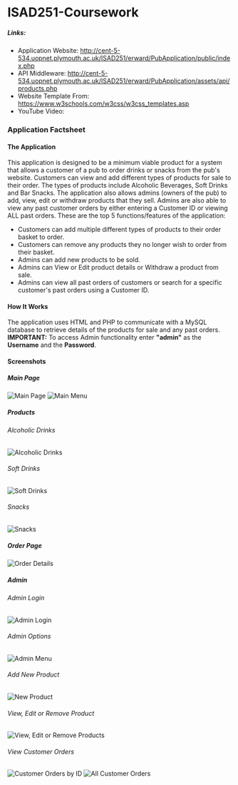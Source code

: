 # ISAD251-Coursework
##### Links:
- Application Website: http://cent-5-534.uopnet.plymouth.ac.uk/ISAD251/erward/PubApplication/public/index.php
- API Middleware: http://cent-5-534.uopnet.plymouth.ac.uk/ISAD251/erward/PubApplication/assets/api/products.php
- Website Template From: https://www.w3schools.com/w3css/w3css_templates.asp
- YouTube Video:
### Application Factsheet
#### The Application
This application is designed to be a minimum viable product for a system that allows a customer of a pub to order drinks or snacks from the pub's website. Customers can view and add different types of products for sale to their order. The types of products include Alcoholic Beverages, Soft Drinks and Bar Snacks. The application also allows admins (owners of the pub) to add, view, edit or withdraw products that they sell. Admins are also able to view any past customer orders by either entering a Customer ID or viewing ALL past orders. These are the top 5 functions/features of the application:
* Customers can add multiple different types of products to their order basket to order.
* Customers can remove any products they no longer wish to order from their basket.
* Admins can add new products to be sold.
* Admins can View or Edit product details or Withdraw a product from sale.
* Admins can view all past orders of customers or search for a specific customer's past orders using a Customer ID.

#### How It Works
The application uses HTML and PHP to communicate with a MySQL database to retrieve details of the products for sale and any past orders. **IMPORTANT:** To access Admin functionality enter **"admin"** as the **Username** and the **Password**.

#### Screenshots

##### Main Page
![Main Page](https://github.com/EvanWard29/ISAD251-Coursework/blob/master/ApplicationDesign/Screenshots/main.png)
![Main Menu](https://github.com/EvanWard29/ISAD251-Coursework/blob/master/ApplicationDesign/Screenshots/main_menu.png)

##### Products
###### Alcoholic Drinks
![Alcoholic Drinks](https://github.com/EvanWard29/ISAD251-Coursework/blob/master/ApplicationDesign/Screenshots/alcoholic_menu.png)
###### Soft Drinks
![Soft Drinks](https://github.com/EvanWard29/ISAD251-Coursework/blob/master/ApplicationDesign/Screenshots/soft_menu.png)
###### Snacks
![Snacks](https://github.com/EvanWard29/ISAD251-Coursework/blob/master/ApplicationDesign/Screenshots/snack_menu.png)

##### Order Page
![Order Details](https://github.com/EvanWard29/ISAD251-Coursework/blob/master/ApplicationDesign/Screenshots/checkout.png)

##### Admin
###### Admin Login
![Admin Login](https://github.com/EvanWard29/ISAD251-Coursework/blob/master/ApplicationDesign/Screenshots/admin_login.png)
###### Admin Options
![Admin Menu](https://github.com/EvanWard29/ISAD251-Coursework/blob/master/ApplicationDesign/Screenshots/admin_menu.png)
###### Add New Product
![New Product](https://github.com/EvanWard29/ISAD251-Coursework/blob/master/ApplicationDesign/Screenshots/new_product.png)
###### View, Edit or Remove Product
![View, Edit or Remove Products](https://github.com/EvanWard29/ISAD251-Coursework/blob/master/ApplicationDesign/Screenshots/edit_product.png)
###### View Customer Orders
![Customer Orders by ID](https://github.com/EvanWard29/ISAD251-Coursework/blob/master/ApplicationDesign/Screenshots/customerID_orders.png)
![All Customer Orders](https://github.com/EvanWard29/ISAD251-Coursework/blob/master/ApplicationDesign/Screenshots/customer_orders.png)
